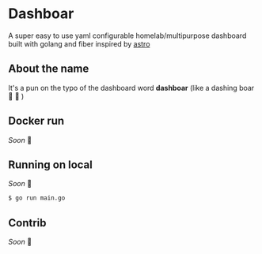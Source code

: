 # Dashboar

A super easy to use yaml configurable homelab/multipurpose dashboard built with golang and fiber inspired by [astro](https://github.com/igorsheg/astro)

## About the name

It's a pun on the typo of the dashboard word **dashboar** (like a dashing boar :boar: :dash: )

## Docker run

_Soon_ :boar:

## Running on local

_Soon_ :boar:

```sh
$ go run main.go
```

## Contrib

_Soon_ :boar:
